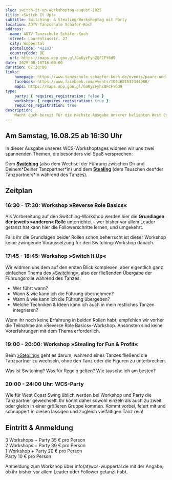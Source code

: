 ```yaml
---
slug: switch-it-up-workshoptag-august-2025
title: »Switch It Up!«
subtitle: Switching- & Stealing-Workshoptag mit Party
location: ADTV Tanzschule Schäfer-Koch
address:
  name: ADTV Tanzschule Schäfer-Koch
  street: Laurentiusstr. 27
  city: Wuppertal
  postalCode: "42103"
  countryCode: DE
  url: https://maps.app.goo.gl/GaKyzFyhZQFCFY6d9
date: 2025-08-16T16:60:00
duration: 07:30:00
links:
    homepage: https://www.tanzschule-schaefer-koch.de/events/paare-und-singles/events-erwachsene-detail?tx_calendarize_calendar%5Baction%5D=detail&tx_calendarize_calendar%5Bcontroller%5D=Calendar&tx_calendarize_calendar%5Bindex%5D=75786&cHash=755feaad219408d97dd826d88ed8bcf8
    facebook: https://www.facebook.com/events/1064681532344988/
    maps: https://maps.app.goo.gl/GaKyzFyhZQFCFY6d9
type:
    party: { requires_registration: false }
    workshop: { requires_registration: true }
    requires_registration: true
description:
    Macht euch bereit für die nächste Ausgabe unserer beliebten West Coast Swing-Party!
---
```


## Am Samstag, 16.08.25 ab 16:30 Uhr

In dieser Ausgabe unseres WCS-Workshoptages widmen wir uns zwei spannenden Themen, die besonders viel Spaß versprechen:

Dem [**Switching**][switching-video] (also dem Wechsel der Führung zwischen Dir und Deinem\*Deiner Tanzpartner\*in) und dem [**Stealing**][stealing-video] (dem Tauschen des\*der Tanzpartners*in während des Tanzes).

## Zeitplan

### 16:30 - 17:30: Workshop »Reverse Role Basics«

Als Vorbereitung auf den Switching-Workshop werden hier die **Grundlagen der jeweils »anderen« Rolle** unterrichtet – wer bisher vor allem Leader getanzt hat kann hier die Followerschritte lernen, und umgekehrt.

Falls ihr die Grundlagen beider Rollen schon beherrscht ist dieser Workshop keine zwingende Voraussetzung für den Switching-Workshop danach.

### 17:45 - 18:45: Workshop »Switch It Up«

Wir widmen uns dem auf den ersten Blick komplexen, aber eigentlich ganz einfachen Thema des [»Switching«][switching-video], also der fließenden Übergabe der Führungsrolle während des Tanzes.

- Wer führt wann?
- Wann & wie kann ich die Führung übernehmen?
- Wann & wie kann ich die Führung übergeben?
- Welche Techniken & Ideen kann ich auch in mein restliches Tanzen integrieren?

Wenn ihr noch keine Erfahrung in beiden Rollen habt, empfehlen wir vorher die Teilnahme am »Reverse Role Basics«-Workshop.
Ansonsten sind keine Vorerfahrungen mit dem Thema erforderlich.

### 19:00 - 20:00: Workshop »Stealing for Fun & Profit«

Beim [»Stealing«][stealing-video] geht es darum, während eines Tanzes fließend die Tanzpartner zu wechseln, ohne den Tanz oder die Figuren zu unterbrechen.

Was ist Switching? Was für Regeln gelten? Wie tausche ich am besten?

### 20:00 - 24:00 Uhr: WCS-Party

Wie für West Coast Swing üblich werden bei Workshop und Party die Tanzpartner gewechselt. Ihr könnt daher sowohl einzeln als auch zu zweit oder gleich in einer größeren Gruppe kommen. Kommt vorbei, feiert mit und schnuppert in diesen lässigen und zugleich vielfältigen Tanz rein!

## Eintritt & Anmeldung

3 Workshops + Party 35 € pro Person<br>
2 Workshops + Party 30 € pro Person<br>
1 Workshop + Party 20 € pro Person<br>
Party 10 € pro Person

Anmeldung zum Workshop über info(at)wcs-wuppertal.de mit der Angabe, ob ihr bisher vor allem Leader oder Follower getanzt habt.

[switching-video]: https://www.youtube.com/watch?v=V3a9Z04ypuM
[stealing-video]: https://www.youtube.com/watch?v=bIkDWVL_p74
